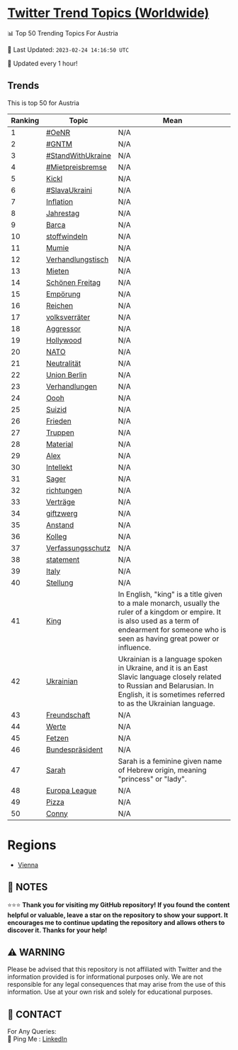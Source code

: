 [Twitter Trend Topics (Worldwide)](https://github.com/ErcinDedeoglu/Twitter-Trend-Topics)
==========


📊 Top 50 Trending Topics For Austria

📆 Last Updated: `2023-02-24 14:16:50 UTC`

🔧 Updated every 1 hour!


## Trends

This is top 50 for Austria

| Ranking | Topic | Mean |
| ------- | ------------ | ------------ |
| 1 | [#OeNR](http://twitter.com/search?q=%23OeNR) | N/A |
| 2 | [#GNTM](http://twitter.com/search?q=%23GNTM) | N/A |
| 3 | [#StandWithUkraine](http://twitter.com/search?q=%23StandWithUkraine) | N/A |
| 4 | [#Mietpreisbremse](http://twitter.com/search?q=%23Mietpreisbremse) | N/A |
| 5 | [Kickl](http://twitter.com/search?q=Kickl) | N/A |
| 6 | [#SlavaUkraini](http://twitter.com/search?q=%23SlavaUkraini) | N/A |
| 7 | [Inflation](http://twitter.com/search?q=Inflation) | N/A |
| 8 | [Jahrestag](http://twitter.com/search?q=Jahrestag) | N/A |
| 9 | [Barca](http://twitter.com/search?q=Barca) | N/A |
| 10 | [stoffwindeln](http://twitter.com/search?q=stoffwindeln) | N/A |
| 11 | [Mumie](http://twitter.com/search?q=Mumie) | N/A |
| 12 | [Verhandlungstisch](http://twitter.com/search?q=Verhandlungstisch) | N/A |
| 13 | [Mieten](http://twitter.com/search?q=Mieten) | N/A |
| 14 | [Schönen Freitag](http://twitter.com/search?q=Sch%c3%b6nen+Freitag) | N/A |
| 15 | [Empörung](http://twitter.com/search?q=Emp%c3%b6rung) | N/A |
| 16 | [Reichen](http://twitter.com/search?q=Reichen) | N/A |
| 17 | [volksverräter](http://twitter.com/search?q=volksverr%c3%a4ter) | N/A |
| 18 | [Aggressor](http://twitter.com/search?q=Aggressor) | N/A |
| 19 | [Hollywood](http://twitter.com/search?q=Hollywood) | N/A |
| 20 | [NATO](http://twitter.com/search?q=NATO) | N/A |
| 21 | [Neutralität](http://twitter.com/search?q=Neutralit%c3%a4t) | N/A |
| 22 | [Union Berlin](http://twitter.com/search?q=Union+Berlin) | N/A |
| 23 | [Verhandlungen](http://twitter.com/search?q=Verhandlungen) | N/A |
| 24 | [Oooh](http://twitter.com/search?q=Oooh) | N/A |
| 25 | [Suizid](http://twitter.com/search?q=Suizid) | N/A |
| 26 | [Frieden](http://twitter.com/search?q=Frieden) | N/A |
| 27 | [Truppen](http://twitter.com/search?q=Truppen) | N/A |
| 28 | [Material](http://twitter.com/search?q=Material) | N/A |
| 29 | [Alex](http://twitter.com/search?q=Alex) | N/A |
| 30 | [Intellekt](http://twitter.com/search?q=Intellekt) | N/A |
| 31 | [Sager](http://twitter.com/search?q=Sager) | N/A |
| 32 | [richtungen](http://twitter.com/search?q=richtungen) | N/A |
| 33 | [Verträge](http://twitter.com/search?q=Vertr%c3%a4ge) | N/A |
| 34 | [giftzwerg](http://twitter.com/search?q=giftzwerg) | N/A |
| 35 | [Anstand](http://twitter.com/search?q=Anstand) | N/A |
| 36 | [Kolleg](http://twitter.com/search?q=Kolleg) | N/A |
| 37 | [Verfassungsschutz](http://twitter.com/search?q=Verfassungsschutz) | N/A |
| 38 | [statement](http://twitter.com/search?q=statement) | N/A |
| 39 | [Italy](http://twitter.com/search?q=Italy) | N/A |
| 40 | [Stellung](http://twitter.com/search?q=Stellung) | N/A |
| 41 | [King](http://twitter.com/search?q=King) | In English, "king" is a title given to a male monarch, usually the ruler of a kingdom or empire. It is also used as a term of endearment for someone who is seen as having great power or influence. |
| 42 | [Ukrainian](http://twitter.com/search?q=Ukrainian) | Ukrainian is a language spoken in Ukraine, and it is an East Slavic language closely related to Russian and Belarusian. In English, it is sometimes referred to as the Ukrainian language. |
| 43 | [Freundschaft](http://twitter.com/search?q=Freundschaft) | N/A |
| 44 | [Werte](http://twitter.com/search?q=Werte) | N/A |
| 45 | [Fetzen](http://twitter.com/search?q=Fetzen) | N/A |
| 46 | [Bundespräsident](http://twitter.com/search?q=Bundespr%c3%a4sident) | N/A |
| 47 | [Sarah](http://twitter.com/search?q=Sarah) | Sarah is a feminine given name of Hebrew origin, meaning "princess" or "lady". |
| 48 | [Europa League](http://twitter.com/search?q=Europa+League) | N/A |
| 49 | [Pizza](http://twitter.com/search?q=Pizza) | N/A |
| 50 | [Conny](http://twitter.com/search?q=Conny) | N/A |



# Regions

* [Vienna](</Austria/Vienna.md>)



## 📝 NOTES

⭐⭐⭐ **Thank you for visiting my GitHub repository! If you found the content helpful or valuable, leave a star on the repository to show your support. It encourages me to continue updating the repository and allows others to discover it. Thanks for your help!**


## ⚠️ WARNING

Please be advised that this repository is not affiliated with Twitter and the information provided is for informational purposes only. We are not responsible for any legal consequences that may arise from the use of this information. Use at your own risk and solely for educational purposes.


## 📨 CONTACT

 For Any Queries:  
            🏓 Ping Me : [LinkedIn](https://www.linkedin.com/in/ercindedeoglu/)
